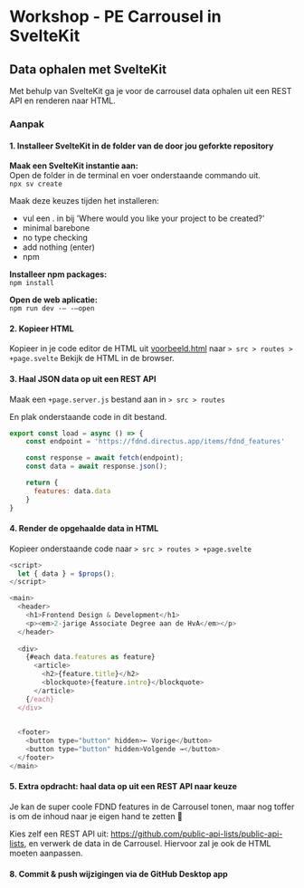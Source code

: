 # Workshop - PE Carrousel in SvelteKit

## Data ophalen met SvelteKit

Met behulp van SvelteKit ga je voor de carrousel data ophalen uit een REST API en renderen naar HTML.

### Aanpak

#### 1. Installeer SvelteKit in de folder van de door jou geforkte repository

**Maak een SvelteKit instantie aan:**  
Open de folder  in de terminal en voer onderstaande commando uit.  
`npx sv create`

Maak deze keuzes tijden het installeren:
- vul een . in bij 'Where would you like your project to be created?'
- minimal barebone
- no type checking
- add nothing (enter)
- npm

**Installeer npm packages:**  
`npm install`

**Open de web aplicatie:**  
`npm run dev -— -—open`

#### 2. Kopieer HTML
Kopieer in je code editor de HTML uit [voorbeeld.html](voorbeeld.html) naar `> src > routes > +page.svelte`
Bekijk de HTML in de browser.

#### 3. Haal JSON data op uit een REST API
Maak een `+page.server.js` bestand aan in `> src > routes`

En plak onderstaande code in dit bestand.

```javascript
export const load = async () => {
    const endpoint = 'https://fdnd.directus.app/items/fdnd_features'

    const response = await fetch(endpoint);
    const data = await response.json();

    return {
      features: data.data
    }
}
```

#### 4. Render de opgehaalde data in HTML

Kopieer onderstaande code naar `> src > routes > +page.svelte`

```javascript
<script>
  let { data } = $props();
</script>

<main>
  <header>
    <h1>Frontend Design & Development</h1>
    <p><em>2-jarige Associate Degree aan de HvA</em></p>
  </header>
  
  <div>
    {#each data.features as feature}
      <article>
        <h2>{feature.title}</h2>
        <blockquote>{feature.intro}</blockquote>
      </article>
    {/each}
  </div>
  

  <footer>
    <button type="button" hidden>← Vorige</button>    
    <button type="button" hidden>Volgende →</button>
  </footer>
</main>
```

#### 5. Extra opdracht: haal data op uit een REST API naar keuze
Je kan de super coole FDND features in de Carrousel tonen, maar nog toffer is om de inhoud naar je eigen hand te zetten 🚀

Kies zelf een REST API uit: https://github.com/public-api-lists/public-api-lists, en verwerk de data in de Carrousel. Hiervoor zal je ook de HTML moeten aanpassen.

#### 8. Commit & push wijzigingen via de GitHub Desktop app





